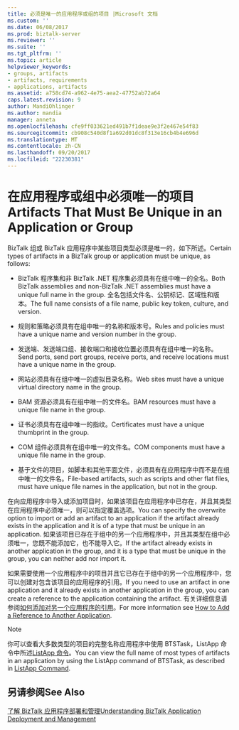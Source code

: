 ```yaml
---
title: 必须是唯一的应用程序或组的项目 |Microsoft 文档
ms.custom: ''
ms.date: 06/08/2017
ms.prod: biztalk-server
ms.reviewer: ''
ms.suite: ''
ms.tgt_pltfrm: ''
ms.topic: article
helpviewer_keywords:
- groups, artifacts
- artifacts, requirements
- applications, artifacts
ms.assetid: a758cd74-a962-4e75-aea2-47752ab72a64
caps.latest.revision: 9
author: MandiOhlinger
ms.author: mandia
manager: anneta
ms.openlocfilehash: cfe9ff033621ed491b7f1deae9e3f2e467e54f83
ms.sourcegitcommit: cb908c540d8f1a692d01dc8f313e16cb4b4e696d
ms.translationtype: MT
ms.contentlocale: zh-CN
ms.lasthandoff: 09/20/2017
ms.locfileid: "22230381"
---
```

# <a name="artifacts-that-must-be-unique-in-an-application-or-group"></a><span data-ttu-id="3bb9a-102">在应用程序或组中必须唯一的项目</span><span class="sxs-lookup"><span data-stu-id="3bb9a-102">Artifacts That Must Be Unique in an Application or Group</span></span>
<span data-ttu-id="3bb9a-103">BizTalk 组或 BizTalk 应用程序中某些项目类型必须是唯一的，如下所述。</span><span class="sxs-lookup"><span data-stu-id="3bb9a-103">Certain types of artifacts in a BizTalk group or application must be unique, as follows:</span></span>  
  
-   <span data-ttu-id="3bb9a-104">BizTalk 程序集和非 BizTalk .NET 程序集必须具有在组中唯一的全名。</span><span class="sxs-lookup"><span data-stu-id="3bb9a-104">Both BizTalk assemblies and non-BizTalk .NET assemblies must have a unique full name in the group.</span></span> <span data-ttu-id="3bb9a-105">全名包括文件名、公钥标记、区域性和版本。</span><span class="sxs-lookup"><span data-stu-id="3bb9a-105">The full name consists of a file name, public key token, culture, and version.</span></span>  
  
-   <span data-ttu-id="3bb9a-106">规则和策略必须具有在组中唯一的名称和版本号。</span><span class="sxs-lookup"><span data-stu-id="3bb9a-106">Rules and policies must have a unique name and version number in the group.</span></span>  
  
-   <span data-ttu-id="3bb9a-107">发送端、发送端口组、接收端口和接收位置必须具有在组中唯一的名称。</span><span class="sxs-lookup"><span data-stu-id="3bb9a-107">Send ports, send port groups, receive ports, and receive locations must have a unique name in the group.</span></span>  
  
-   <span data-ttu-id="3bb9a-108">网站必须具有在组中唯一的虚拟目录名称。</span><span class="sxs-lookup"><span data-stu-id="3bb9a-108">Web sites must have a unique virtual directory name in the group.</span></span>  
  
-   <span data-ttu-id="3bb9a-109">BAM 资源必须具有在组中唯一的文件名。</span><span class="sxs-lookup"><span data-stu-id="3bb9a-109">BAM resources must have a unique file name in the group.</span></span>  
  
-   <span data-ttu-id="3bb9a-110">证书必须具有在组中唯一的指纹。</span><span class="sxs-lookup"><span data-stu-id="3bb9a-110">Certificates must have a unique thumbprint in the group.</span></span>  
  
-   <span data-ttu-id="3bb9a-111">COM 组件必须具有在组中唯一的文件名。</span><span class="sxs-lookup"><span data-stu-id="3bb9a-111">COM components must have a unique file name in the group.</span></span>  
  
-   <span data-ttu-id="3bb9a-112">基于文件的项目，如脚本和其他平面文件，必须具有在应用程序中而不是在组中唯一的文件名。</span><span class="sxs-lookup"><span data-stu-id="3bb9a-112">File-based artifacts, such as scripts and other flat files, must have unique file names in the application, but not in the group.</span></span>  
  
 <span data-ttu-id="3bb9a-113">在向应用程序中导入或添加项目时，如果该项目在应用程序中已存在，并且其类型在应用程序中必须唯一，则可以指定覆盖选项。</span><span class="sxs-lookup"><span data-stu-id="3bb9a-113">You can specify the overwrite option to import or add an artifact to an application if the artifact already exists in the application and it is of a type that must be unique in an application.</span></span> <span data-ttu-id="3bb9a-114">如果该项目已存在于组中的另一个应用程序中，并且其类型在组中必须唯一，您既不能添加它，也不能导入它。</span><span class="sxs-lookup"><span data-stu-id="3bb9a-114">If the artifact already exists in another application in the group, and it is a type that must be unique in the group, you can neither add nor import it.</span></span>  
  
 <span data-ttu-id="3bb9a-115">如果需要使用一个应用程序中的项目并且它已存在于组中的另一个应用程序中，您可以创建对包含该项目的应用程序的引用。</span><span class="sxs-lookup"><span data-stu-id="3bb9a-115">If you need to use an artifact in one application and it already exists in another application in the group, you can create a reference to the application containing the artifact.</span></span> <span data-ttu-id="3bb9a-116">有关详细信息请参阅[如何添加对另一个应用程序的引用](../core/how-to-add-a-reference-to-another-application.md)。</span><span class="sxs-lookup"><span data-stu-id="3bb9a-116">For more information see [How to Add a Reference to Another Application](../core/how-to-add-a-reference-to-another-application.md).</span></span>  
  
> [!NOTE]
>  <span data-ttu-id="3bb9a-117">你可以查看大多数类型的项目的完整名称应用程序中使用 BTSTask，ListApp 命令中所述[ListApp 命令](../core/listapp-command.md)。</span><span class="sxs-lookup"><span data-stu-id="3bb9a-117">You can view the full name of most types of artifacts in an application by using the ListApp command of BTSTask, as described in [ListApp Command](../core/listapp-command.md).</span></span>  
  
## <a name="see-also"></a><span data-ttu-id="3bb9a-118">另请参阅</span><span class="sxs-lookup"><span data-stu-id="3bb9a-118">See Also</span></span>  
 [<span data-ttu-id="3bb9a-119">了解 BizTalk 应用程序部署和管理</span><span class="sxs-lookup"><span data-stu-id="3bb9a-119">Understanding BizTalk Application Deployment and Management</span></span>](../core/understanding-biztalk-application-deployment-and-management.md)